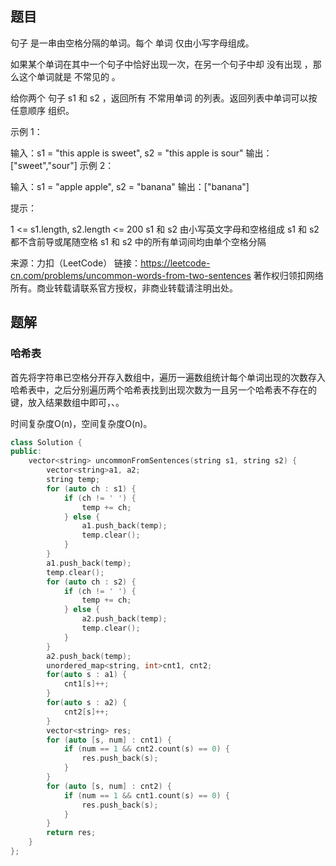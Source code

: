 ## 题目

句子 是一串由空格分隔的单词。每个 单词 仅由小写字母组成。

如果某个单词在其中一个句子中恰好出现一次，在另一个句子中却 没有出现 ，那么这个单词就是 不常见的 。

给你两个 句子 s1 和 s2 ，返回所有 不常用单词 的列表。返回列表中单词可以按 任意顺序 组织。

 

示例 1：

输入：s1 = "this apple is sweet", s2 = "this apple is sour"
输出：["sweet","sour"]
示例 2：

输入：s1 = "apple apple", s2 = "banana"
输出：["banana"]


提示：

1 <= s1.length, s2.length <= 200
s1 和 s2 由小写英文字母和空格组成
s1 和 s2 都不含前导或尾随空格
s1 和 s2 中的所有单词间均由单个空格分隔

来源：力扣（LeetCode）
链接：https://leetcode-cn.com/problems/uncommon-words-from-two-sentences
著作权归领扣网络所有。商业转载请联系官方授权，非商业转载请注明出处。

## 题解

### 哈希表

首先将字符串已空格分开存入数组中，遍历一遍数组统计每个单词出现的次数存入哈希表中，之后分别遍历两个哈希表找到出现次数为一且另一个哈希表不存在的键，放入结果数组中即可，、。

时间复杂度O(n)，空间复杂度O(n)。

```c++
class Solution {
public:
    vector<string> uncommonFromSentences(string s1, string s2) {
        vector<string>a1, a2;
        string temp;
        for (auto ch : s1) {
            if (ch != ' ') {
                temp += ch;
            } else {
                a1.push_back(temp);
                temp.clear();
            }
        }
        a1.push_back(temp);
        temp.clear();
        for (auto ch : s2) {
            if (ch != ' ') {
                temp += ch;
            } else {
                a2.push_back(temp);
                temp.clear();
            }
        }
        a2.push_back(temp);
        unordered_map<string, int>cnt1, cnt2;
        for(auto s : a1) {
            cnt1[s]++;
        }
        for(auto s : a2) {
            cnt2[s]++;
        }
        vector<string> res;
        for (auto [s, num] : cnt1) {
            if (num == 1 && cnt2.count(s) == 0) {
                res.push_back(s);
            } 
        }
        for (auto [s, num] : cnt2) {
            if (num == 1 && cnt1.count(s) == 0) {
                res.push_back(s);
            } 
        }
        return res;
    }
};
```

